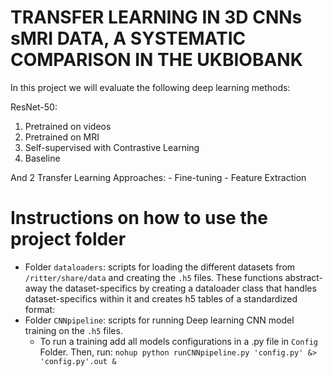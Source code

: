 # TRANSFER LEARNING IN 3D CNNs sMRI DATA, A SYSTEMATIC COMPARISON IN THE UKBIOBANK


In this project we will evaluate the following deep learning methods:

ResNet-50:
   1. Pretrained on videos
   2. Pretrained on MRI
   2. Self-supervised with Contrastive Learning
   3. Baseline

And 2 Transfer Learning Approaches: 
    - Fine-tuning
    - Feature Extraction


# Instructions on how to use the project folder

- Folder `dataloaders`: scripts for loading the different datasets from `/ritter/share/data` and creating the `.h5` files. These functions abstract-away the dataset-specifics by creating a dataloader class that handles dataset-specifics within it and creates h5 tables of a standardized format:
- Folder `CNNpipeline`: scripts for running Deep learning CNN model training on the `.h5` files.    
    + To run a training add all models configurations in a .py file in `Config` Folder. Then, run: 
    ` nohup python runCNNpipeline.py 'config.py' &> 'config.py'.out & `
    



